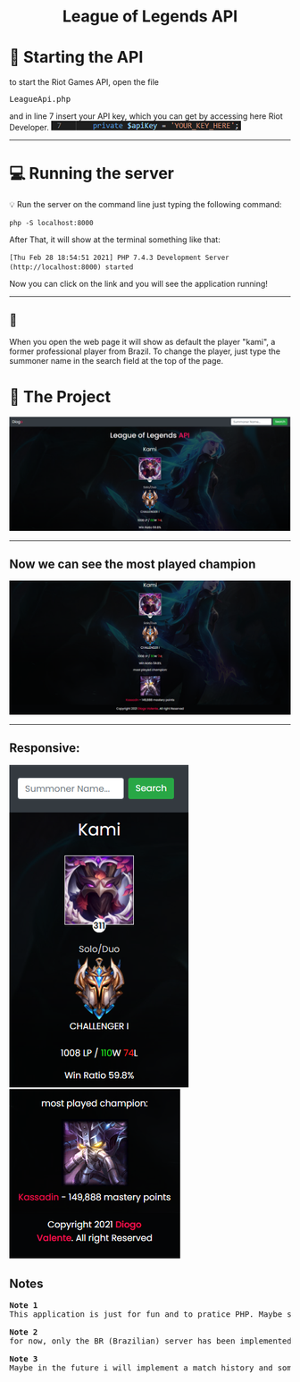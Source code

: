 <h1 align="center">
  League of Legends API
</h1>

# 🔑 Starting the API

to start the Riot Games API, open the file <pre>LeagueApi.php</pre> and in line 7 insert your API key, which you can get by accessing here <a hred="https://developer.riotgames.com/">Riot Developer</a>.
<img src="assets/img/print5.PNG">

<hr>

# 💻 Running the server

💡 Run the server on the command line just typing the following command:

<code>php -S localhost:8000</code>

After That, it will show at the terminal something like that:

<code>[Thu Feb 28 18:54:51 2021] PHP 7.4.3 Development Server (http://localhost:8000) started</code>

Now you can click on the link and you will see the application running!

<hr>

## 📌

When you open the web page it will show as default the player "kami", a former professional player from Brazil. To change the player, just type the summoner name in the search field at the top of the page.

# 📸 The Project

<img src="assets/img/print1.PNG">
<br><hr>

## Now we can see the most played champion
<img src="assets/img/print3.PNG">
<br><hr>

## Responsive:
<img src="assets/img/print2.PNG">
<img src="assets/img/print4.PNG">

## Notes

<pre><strong>Note 1</strong>
This application is just for fun and to pratice PHP. Maybe soon i will update the html/css to have a more pleasant look.<br>
<strong>Note 2</strong>
for now, only the BR (Brazilian) server has been implemented. Soon I will implement the other servers.<br>
<strong>Note 3</strong>
Maybe in the future i will implement a match history and some other things<br>
</pre>
